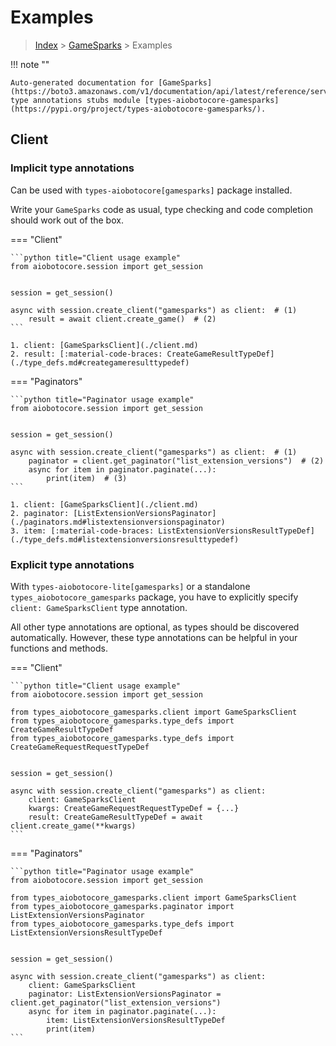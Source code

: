 # Examples

> [Index](../README.md) > [GameSparks](./README.md) > Examples

!!! note ""

    Auto-generated documentation for [GameSparks](https://boto3.amazonaws.com/v1/documentation/api/latest/reference/services/gamesparks.html#GameSparks)
    type annotations stubs module [types-aiobotocore-gamesparks](https://pypi.org/project/types-aiobotocore-gamesparks/).

## Client

### Implicit type annotations

Can be used with `types-aiobotocore[gamesparks]` package installed.

Write your `GameSparks` code as usual,
type checking and code completion should work out of the box.



=== "Client"

    ```python title="Client usage example"
    from aiobotocore.session import get_session


    session = get_session()

    async with session.create_client("gamesparks") as client:  # (1)
        result = await client.create_game()  # (2)
    ```

    1. client: [GameSparksClient](./client.md)
    2. result: [:material-code-braces: CreateGameResultTypeDef](./type_defs.md#creategameresulttypedef) 



=== "Paginators"

    ```python title="Paginator usage example"
    from aiobotocore.session import get_session


    session = get_session()

    async with session.create_client("gamesparks") as client:  # (1)
        paginator = client.get_paginator("list_extension_versions")  # (2)
        async for item in paginator.paginate(...):
            print(item)  # (3)
    ```

    1. client: [GameSparksClient](./client.md)
    2. paginator: [ListExtensionVersionsPaginator](./paginators.md#listextensionversionspaginator)
    3. item: [:material-code-braces: ListExtensionVersionsResultTypeDef](./type_defs.md#listextensionversionsresulttypedef) 




### Explicit type annotations

With `types-aiobotocore-lite[gamesparks]`
or a standalone `types_aiobotocore_gamesparks` package, you have to explicitly specify
`client: GameSparksClient` type annotation.

All other type annotations are optional, as types should be discovered automatically.
However, these type annotations can be helpful in your functions and methods.


=== "Client"

    ```python title="Client usage example"
    from aiobotocore.session import get_session

    from types_aiobotocore_gamesparks.client import GameSparksClient
    from types_aiobotocore_gamesparks.type_defs import CreateGameResultTypeDef
    from types_aiobotocore_gamesparks.type_defs import CreateGameRequestRequestTypeDef


    session = get_session()

    async with session.create_client("gamesparks") as client:
        client: GameSparksClient
        kwargs: CreateGameRequestRequestTypeDef = {...}
        result: CreateGameResultTypeDef = await client.create_game(**kwargs)
    ```



=== "Paginators"

    ```python title="Paginator usage example"
    from aiobotocore.session import get_session

    from types_aiobotocore_gamesparks.client import GameSparksClient
    from types_aiobotocore_gamesparks.paginator import ListExtensionVersionsPaginator
    from types_aiobotocore_gamesparks.type_defs import ListExtensionVersionsResultTypeDef


    session = get_session()

    async with session.create_client("gamesparks") as client:
        client: GameSparksClient
        paginator: ListExtensionVersionsPaginator = client.get_paginator("list_extension_versions")
        async for item in paginator.paginate(...):
            item: ListExtensionVersionsResultTypeDef
            print(item)
    ```


